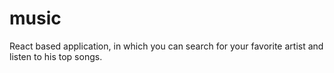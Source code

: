 # music
React based application, in which you can search for your favorite artist and listen to his top songs.

